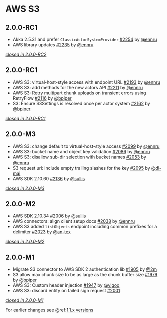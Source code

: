 # AWS S3

## 2.0.0-RC1

- Akka 2.5.31 and prefer `ClassicActorSystemProvider` [#2254](https://github.com/akka/alpakka/issues/2254) by [@ennru](https://github.com/ennru)
- AWS library updates [#2235](https://github.com/akka/alpakka/issues/2235) by [@ennru](https://github.com/ennru)

[*closed in 2.0.0-RC2*](https://github.com/akka/alpakka/issues?q=is%3Aclosed+milestone%3A2.0.0-RC2+label%3Ap%3Aaws-s3)


## 2.0.0-RC1

- AWS S3: virtual-host-style access with endpoint URL [#2193](https://github.com/akka/alpakka/issues/2193) by [@ennru](https://github.com/ennru)
- AWS S3: add methods for the new actors API [#2211](https://github.com/akka/alpakka/issues/2211) by [@ennru](https://github.com/ennru)
- AWS S3: Retry multipart chunk uploads on transient errors using RetryFlow [#2116](https://github.com/akka/alpakka/issues/2116) by [@bpiper](https://github.com/bpiper)
- S3: Ensure S3Settings is resolved once per actor system [#2162](https://github.com/akka/alpakka/issues/2162) by [@bpiper](https://github.com/bpiper)

[*closed in 2.0.0-RC1*](https://github.com/akka/alpakka/issues?q=is%3Aclosed+milestone%3A2.0.0-RC1+label%3Ap%3Aaws-s3)

## 2.0.0-M3

- AWS S3: change default to virtual-host-style access [#2099](https://github.com/akka/alpakka/issues/2099) by [@ennru](https://github.com/ennru)
- AWS S3: bucket name and object key validation [#2086](https://github.com/akka/alpakka/issues/2086) by [@ennru](https://github.com/ennru)
- AWS S3: disallow sub-dir selection with bucket names [#2053](https://github.com/akka/alpakka/issues/2053) by [@ennru](https://github.com/ennru)
- S3 request uri: include empty trailing slashes for the key [#2095](https://github.com/akka/alpakka/issues/2095) by [@dl-mai](https://github.com/dl-mai)
- AWS SDK 2.10.60 [#2136](https://github.com/akka/alpakka/issues/2136) by [@sullis](https://github.com/sullis)

[*closed in 2.0.0-M3*](https://github.com/akka/alpakka/issues?q=is%3Aclosed+milestone%3A2.0.0-M3+label%3Ap%3Aaws-s3)

## 2.0.0-M2

- AWS SDK 2.10.34 [#2006](https://github.com/akka/alpakka/issues/2006) by [@sullis](https://github.com/sullis)
- AWS connectors: align client setup docs [#2038](https://github.com/akka/alpakka/issues/2038) by [@ennru](https://github.com/ennru)
- AWS S3 added `listObjects` endpoint including common prefixes for a delimiter [#2023](https://github.com/akka/alpakka/issues/2023) by [@an-tex](https://github.com/an-tex)

[*closed in 2.0.0-M2*](https://github.com/akka/alpakka/issues?q=is%3Aclosed+milestone%3A2.0.0-M2+label%3Ap%3Aaws-s3)


## 2.0.0-M1

- Migrate S3 connector to AWS SDK 2 authentication lib [#1905](https://github.com/akka/alpakka/pull/1905) by [@2m](https://github.com/2m)
- S3 allow max chunk size to be as large as the chunk buffer size [#1979](https://github.com/akka/alpakka/issues/1979) by [@bpiper](https://github.com/bpiper)
- AWS S3: Custom header injection [#1947](https://github.com/akka/alpakka/pull/1947) by [@vigoo](https://github.com/vigoo)
- AWS S3: discard entity on failed sign request [#2001](https://github.com/akka/alpakka/pull/2001)

[*closed in 2.0.0-M1*](https://github.com/akka/alpakka/issues?q=is%3Aclosed+milestone%3A2.0.0-M1+label%3Ap%3Aaws-s3)

For earlier changes see @ref:[1.1.x versions](../1.1.x/s3.md)
